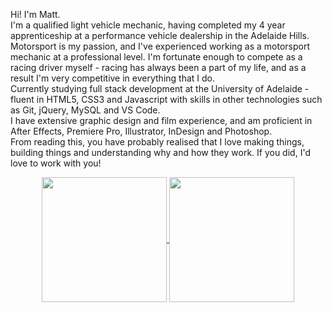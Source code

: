<p>Hi! I'm Matt.
  <br>
  I'm a qualified light vehicle mechanic, having completed my 4 year apprenticeship at a performance vehicle dealership in the Adelaide Hills. Motorsport is my passion, and I've experienced working as a motorsport mechanic     at a professional level. I'm fortunate enough to compete as a racing driver myself - racing has always been a part of my life, and as a result I'm very competitive in everything that I do.
  <br>
  Currently studying full stack development at the University of Adelaide - fluent in HTML5, CSS3 and Javascript with skills in other technologies such as Git, jQuery, MySQL and VS Code.
  <br>
  I have extensive graphic design and film experience, and am proficient in After Effects, Premiere Pro, Illustrator, InDesign and Photoshop. 
  <br>
  From reading this, you have probably realised that I love making things, building things and understanding why and how they work. If you did, I'd love to work with you!</p>
<div align="center">
  <a href="https://github.com/mattkellyirl/github-readme-stats">
    <img height=200 align="center" src="https://github-readme-stats.vercel.app/api?username=mattkellyirl&show_icons=true&theme=codeSTACKr"/>
  </a>
  <a href="https://github.com/mattkellyirl/convoychat">
    <img height=200 align="center" src="https://github-readme-stats.vercel.app/api/top-langs?username=mattkellyirl&theme=codeSTACKr&layout=compact&langs_count=8&card_width=320"/>
  </a>
</div>
